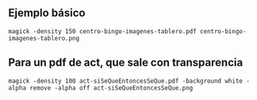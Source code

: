 ## Ejemplo básico
```
magick -density 150 centro-bingo-imagenes-tablero.pdf centro-bingo-imagenes-tablero.png
```

## Para un pdf de act, que sale con transparencia
```
magick -density 100 act-siSeQueEntoncesSeQue.pdf -background white -alpha remove -alpha off act-siSeQueEntoncesSeQue.png
```
